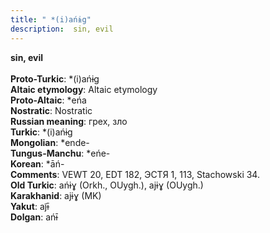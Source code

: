 ```yaml
---
title: " *(i)ańɨg"
description:  sin, evil
---
```

<strong> sin, evil</strong><br><br>
<strong>Proto-Turkic</strong>:  *(i)ańɨg<br>
<strong>Altaic etymology</strong>:  Altaic etymology<br>
<strong> Proto-Altaic</strong>:  *eńa<br>
<strong>Nostratic</strong>:  Nostratic<br>
<strong>Russian meaning</strong>:  грех, зло<br>
<strong>Turkic</strong>:  *(i)ańɨg<br>
<strong>Mongolian</strong>:  *ende-<br>
<strong>Tungus-Manchu</strong>:  *eńe-<br>
<strong>Korean</strong>:  *āń-<br>
<strong>Comments</strong>:  VEWT 20, EDT 182, ЭСТЯ 1, 113, Stachowski 34.<br>
<strong>Old Turkic</strong>:  ańɨɣ (Orkh., OUygh.), ajɨɣ (OUygh.)<br>
<strong>Karakhanid</strong>:  ajɨɣ (MK)<br>
<strong>Yakut</strong>:  aj̃ɨ̄<br>
<strong>Dolgan</strong>:  ańɨ̄<br>



